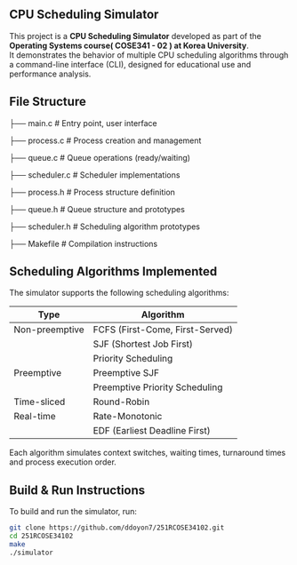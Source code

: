 ## CPU Scheduling Simulator

This project is a **CPU Scheduling Simulator** developed as part of the **Operating Systems course(	COSE341 - 02 ) at Korea University**.  
It demonstrates the behavior of multiple CPU scheduling algorithms through a command-line interface (CLI), designed for educational use and performance analysis.

## File Structure
├── main.c # Entry point, user interface

├── process.c # Process creation and management

├── queue.c # Queue operations (ready/waiting)

├── scheduler.c # Scheduler implementations

├── process.h # Process structure definition

├── queue.h # Queue structure and prototypes

├── scheduler.h # Scheduling algorithm prototypes

├── Makefile # Compilation instructions

## Scheduling Algorithms Implemented

The simulator supports the following scheduling algorithms:

| Type            | Algorithm                       |
|-----------------|---------------------------------|
| Non-preemptive  | FCFS (First-Come, First-Served) |
|                 | SJF (Shortest Job First)        |
|                 | Priority Scheduling             |
| Preemptive      | Preemptive SJF                  |
|                 | Preemptive Priority Scheduling  |
| Time-sliced     | Round-Robin                     |
| Real-time       | Rate-Monotonic                  |
|                 | EDF (Earliest Deadline First)   |

Each algorithm simulates context switches, waiting times, turnaround times and process execution order.

## Build & Run Instructions

To build and run the simulator, run:

```bash
git clone https://github.com/ddoyon7/251RCOSE34102.git
cd 251RCOSE34102
make
./simulator
